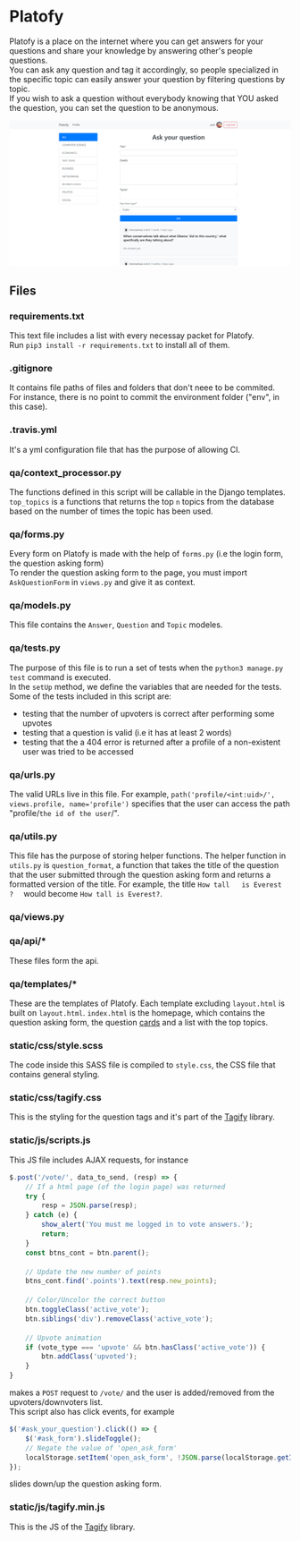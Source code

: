 # Platofy
Platofy is a place on the internet where you can get answers for your questions and share your knowledge by answering other's people questions.  
You can ask any question and tag it accordingly, so people specialized in the specific topic can easily answer your question by filtering questions by topic.  
If you wish to ask a question without everybody knowing that YOU asked the question, you can set the question to be anonymous.

![demo image](demo.png)

## Files

### requirements.txt
This text file includes a list with every necessay packet for Platofy.  
Run `pip3 install -r requirements.txt` to install all of them.

### .gitignore
It contains file paths of files and folders that don't neee to be commited.  
For instance, there is no point to commit the environment folder ("env", in this case).

### .travis.yml
It's a yml configuration file that has the purpose of allowing CI.

### qa/context_processor.py
The functions defined in this script will be callable in the Django templates.  
`top_topics` is a functions that returns the top `n` topics from the database based on the number of times the topic has been used.

### qa/forms.py
Every form on Platofy is made with the help of `forms.py` (i.e the login form, the question asking form)  
To render the question asking form to the page, you must import `AskQuestionForm` in `views.py` and give it as context.  

### qa/models.py
This file contains the `Answer`, `Question` and `Topic` modeles.

### qa/tests.py
The purpose of this file is to run a set of tests when the `python3 manage.py test` command is executed.  
In the `setUp` method, we define the variables that are needed for the tests.  
Some of the tests included in this script are:
- testing that the number of upvoters is correct after performing some upvotes
- testing that a question is valid (i.e it has at least 2 words)
- testing that the a 404 error is returned after a profile of a non-existent user was tried to be accessed

### qa/urls.py
The valid URLs live in this file. For example, `path('profile/<int:uid>/', views.profile, name='profile')` specifies that the user can access the path "profile/`the id of the user`/".

### qa/utils.py
This file has the purpose of storing helper functions. The helper function in `utils.py` is `question_format`, a function that takes the title of the question that the user submitted through the question asking form and returns a formatted version of the title. For example, the title `How tall   is Everest  ?  ` would become `How tall is Everest?`.

### qa/views.py


### qa/api/*
These files form the api.

### qa/templates/*
These are the templates of Platofy. Each template excluding `layout.html` is built on `layout.html`. `index.html` is the homepage, which contains the question asking form, the question [cards](https://getbootstrap.com/docs/4.4/components/card/) and a list with the top topics.

### static/css/style.scss
The code inside this SASS file is compiled to `style.css`, the CSS file that contains general styling.

### static/css/tagify.css
This is the styling for the question tags and it's part of the [Tagify](https://github.com/yairEO/tagify) library.

### static/js/scripts.js
This JS file includes AJAX requests, for instance
```javascript
$.post('/vote/', data_to_send, (resp) => {
    // If a html page (of the login page) was returned
    try {
        resp = JSON.parse(resp);
    } catch (e) {
        show_alert('You must me logged in to vote answers.');
        return;
    }
    const btns_cont = btn.parent();

    // Update the new number of points
    btns_cont.find('.points').text(resp.new_points);

    // Color/Uncolor the correct button
    btn.toggleClass('active_vote');
    btn.siblings('div').removeClass('active_vote');

    // Upvote animation
    if (vote_type === 'upvote' && btn.hasClass('active_vote')) {
        btn.addClass('upvoted');
    }
}
```
makes a `POST` request to `/vote/` and the user is added/removed from the upvoters/downvoters list.  
This script also has click events, for example
```javascript
$('#ask_your_question').click(() => {
    $('#ask_form').slideToggle();
    // Negate the value of 'open_ask_form'
    localStorage.setItem('open_ask_form', !JSON.parse(localStorage.getItem('open_ask_form')));
});
```
slides down/up the question asking form.

### static/js/tagify.min.js
This is the JS of the [Tagify](https://github.com/yairEO/tagify) library.